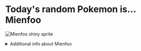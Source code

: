 # Today's random Pokemon is... Mienfoo

![Mienfoo shiny sprite](https://raw.githubusercontent.com/PokeAPI/sprites/master/sprites/pokemon/shiny/619.png)

<details>
<summary>Additional info about Mienfoo</summary>

| srpite type | image |
|------|------|
| back_default | ![Mienfoo back_default sprite](https://raw.githubusercontent.com/PokeAPI/sprites/master/sprites/pokemon/back/619.png) |
| back_shiny | ![Mienfoo back_shiny sprite](https://raw.githubusercontent.com/PokeAPI/sprites/master/sprites/pokemon/back/shiny/619.png) |
| front_default | ![Mienfoo front_default sprite](https://raw.githubusercontent.com/PokeAPI/sprites/master/sprites/pokemon/619.png) | </details>